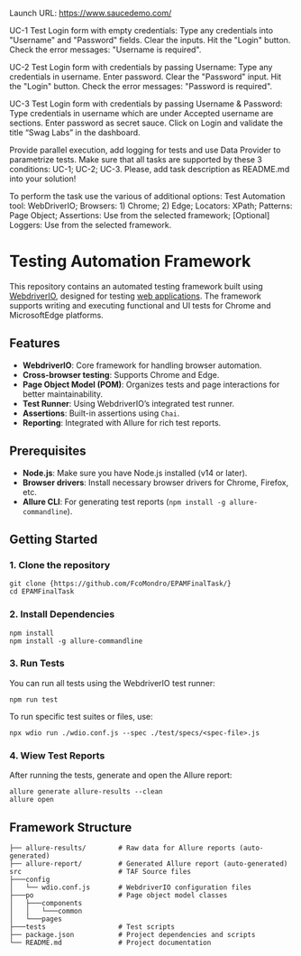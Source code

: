 Launch URL: https://www.saucedemo.com/

UC-1 Test Login form with empty credentials:
Type any credentials into "Username" and "Password" fields.
Clear the inputs.
Hit the "Login" button.
Check the error messages: "Username is required".

UC-2 Test Login form with credentials by passing Username:
Type any credentials in username.
Enter password.
Clear the "Password" input.
Hit the "Login" button.
Check the error messages: "Password is required".

UC-3 Test Login form with credentials by passing Username & Password:
Type credentials in username which are under Accepted username are sections.
Enter password as secret sauce.
Click on Login and validate the title “Swag Labs” in the dashboard.

Provide parallel execution, add logging for tests and use Data Provider to parametrize tests. Make sure that all tasks are supported by these 3 conditions: UC-1; UC-2; UC-3.
Please, add task description as README.md into your solution!

To perform the task use the various of additional options:
Test Automation tool: WebDriverIO;
Browsers: 1) Chrome; 2) Edge;
Locators: XPath;
Patterns: Page Object;
Assertions: Use from the selected framework;
[Optional] Loggers: Use from the selected framework.


# Testing Automation Framework

This repository contains an automated testing framework built using [WebdriverIO](https://webdriver.io/), designed for testing [web applications](https://www.saucedemo.com/). The framework supports writing and executing functional and UI tests for Chrome and MicrosoftEdge platforms.

## Features

- **WebdriverIO**: Core framework for handling browser automation.
- **Cross-browser testing**: Supports Chrome and Edge.
- **Page Object Model (POM)**: Organizes tests and page interactions for better maintainability.
- **Test Runner**: Using WebdriverIO’s integrated test runner.
- **Assertions**: Built-in assertions using `Chai`.
- **Reporting**: Integrated with Allure for rich test reports.

## Prerequisites

- **Node.js**: Make sure you have Node.js installed (v14 or later).
- **Browser drivers**: Install necessary browser drivers for Chrome, Firefox, etc.
- **Allure CLI**: For generating test reports (`npm install -g allure-commandline`).

## Getting Started

### 1. Clone the repository
```
git clone {https://github.com/FcoMondro/EPAMFinalTask/}
cd EPAMFinalTask
```
### 2. Install Dependencies
```
npm install
npm install -g allure-commandline
```
### 3. Run Tests

You can run all tests using the WebdriverIO test runner:
```
npm run test
```
To run specific test suites or files, use:
```
npx wdio run ./wdio.conf.js --spec ./test/specs/<spec-file>.js
```

### 4. Wiew Test Reports

After running the tests, generate and open the Allure report:
```
allure generate allure-results --clean
allure open
```

## Framework Structure 
```
├── allure-results/        # Raw data for Allure reports (auto-generated)
├── allure-report/         # Generated Allure report (auto-generated)
src                        # TAF Source files
├───config
│   └── wdio.conf.js       # WebdriverIO configuration files
├───po                     # Page object model classes
│   ├───components
│   │   └───common
│   └───pages
├───tests                  # Test scripts
├── package.json           # Project dependencies and scripts
└── README.md              # Project documentation
```